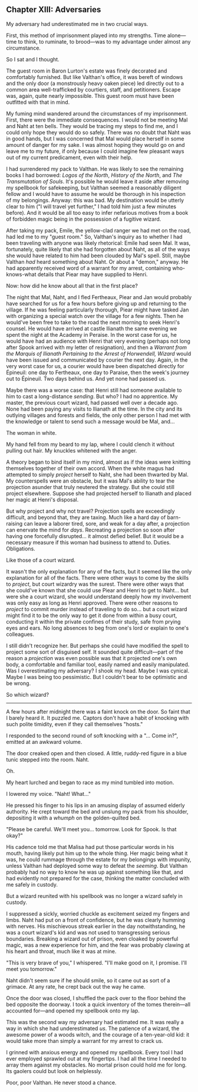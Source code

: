 Chapter XIII: Adversaries
-------------------------

My adversary had underestimated me in two crucial ways.

First, this method of imprisonment played into my strengths. Time alone—time to think, to ruminate, to brood—was to my advantage under almost any circumstance.

So I sat and I thought.

The guest room in Baron Lurton's estate was finely decorated and comfortably furnished. But like Valthan's office, it was bereft of windows and the only door (a monstrously heavy oaken piece) led directly out to a common area well-trafficked by courtiers, staff, and petitioners. Escape was, again, quite nearly impossible. This guest room must have been outfitted with that in mind.

My fuming mind wandered around the circumstances of my imprisonment. First, there were the immediate consequences. I would not be meeting Mal and Naht at ten bells. They would be tracing my steps to find me, and I could only hope they would do so safely. There was no doubt that Naht was in good hands, but I was concerned that Mal would place herself in some amount of danger for my sake. I was almost hoping they would go on and leave me to my future, if only because I could imagine few pleasant ways out of my current predicament, even with their help.

I had surrendered my pack to Valthan. He was likely to see the remaining books I had borrowed: _Logos of the North_, _History of the North_, and _The Transmutation of Souls_. It's possible he would leave it aside after removing my spellbook for safekeeping, but Valthan seemed a reasonably diligent fellow and I would have to assume he would be thorough in his inspection of my belongings. Anyway: this was bad. My destination would be utterly clear to him ("I will travel yet further," I had told him just a few minutes before). And it would be all too easy to infer nefarious motives from a book of forbidden magic being in the possession of a fugitive wizard.

After taking my pack, Emile, the yellow-clad ranger we had met on the road, had led me to my "guest room." So, Valthan's inquiry as to whether I had been traveling with anyone was likely rhetorical: Emile had seen Mal. It was, fortunately, quite likely that she had forgotten about Naht, as all of the ways she would have related to him had been clouded by Mal's spell. Still, maybe Valthan _had_ heard something about Naht. Or about a "demon," anyway. He had apparently received word of a warrant for my arrest, containing who-knows-what details that Piear may have supplied to Henri.

Now: how did he know about all that in the first place?

The night that Mal, Naht, and I fled Fertheaux, Piear and Jan would probably have searched for us for a few hours before giving up and returning to the village. If he was feeling particularly thorough, Piear might have tasked Jan with organizing a special watch over the village for a few nights. Then he would've been free to take to the road the next morning to seek Henri's counsel. He would have arrived at castle Ilianath the same evening we spent the night at the Academy in Peraise. In the worst case for us, he would have had an audience with Henri that very evening (perhaps not long after Spook arrived with my letter of resignation), and then a _Warrant from the Marquis of Ilianath Pertaining to the Arrest of Horwendell, Wizard_ would have been issued and communicated by courier the next day. Again, in the very worst case for us, a courier would have been dispatched directly for Épineuil: one day to Fertheaux, one day to Paraise, then the week's journey out to Épineuil. Two days behind us. And yet none had passed us.

Maybe there was a worse case: that Henri still had someone available to him to cast a long-distance _sending_. But who? I had no apprentice. My master, the previous court wizard, had passed well over a decade ago. None had been paying any visits to Ilianath at the time. In the city and its outlying villages and forests and fields, the only other person I had met with the knowledge or talent to send such a message would be Mal, and...

The woman in white.

My hand fell from my beard to my lap, where I could clench it without pulling out hair. My knuckles whitened with the anger.

A theory began to bind itself in my mind, almost as if the ideas were knitting themselves together of their own accord. When the white magus had attempted to simply _project_ herself to Naht, she had been thwarted by Mal. My counterspells were an obstacle, but it was Mal's ability to tear the projection asunder that truly neutered the strategy. But she could still project elsewhere. Suppose she had projected herself to Ilianath and placed her magic at Henri's disposal.

But why project and why not travel? Projection spells are exceedingly difficult, and beyond that, they are taxing. Much like a hard day of barn-raising can leave a laborer tired, sore, and weak for a day after, a projection can enervate the mind for _days_. Recreating a projection so soon after having one forcefully disrupted... it almost defied belief. But it would be a necessary measure if this woman had business to attend to. Duties. Obligations.

Like those of a court wizard.

It wasn't the only explanation for any of the facts, but it seemed like the only explanation for all of the facts. There were other ways to come by the skills to _project_, but court wizardry was the surest. There were other ways that she could've known that she could use Piear and Henri to get to Naht... but were she a court wizard, she would understand deeply how my involvement was only easy as long as Henri approved. There were other reasons to _project_ to commit murder instead of traveling to do so... but a court wizard might find it to be the only way to get it done from within a busy court, conducting it within the private confines of their study, safe from prying eyes and ears. No long absences to beg from one's lord or explain to one's colleagues.

I still didn't recognize her. But perhaps she could have modified the spell to project some sort of disguised self. It sounded quite difficult—part of the reason a _projection_ was even possible was that it projected one's own body, a comfortable and familiar tool, easily named and easily manipulated. Was I overestimating my adversary? I shook my head. Maybe I was cynical. Maybe I was being too pessimistic. But I couldn't bear to be optimistic and be wrong.

So which wizard?

---

A few hours after midnight there was a faint knock on the door. So faint that I barely heard it. It puzzled me. Captors don't have a habit of knocking with such polite timidity, even if they call themselves "hosts."

I responded to the second round of soft knocking with a "... Come in?", emitted at an awkward volume.

The door creaked open and then closed. A little, ruddy-red figure in a blue tunic stepped into the room. Naht.

Oh.

My heart lurched and began to race as my mind tumbled into motion.

I lowered my voice. "Naht! What..."

He pressed his finger to his lips in an amusing display of assumed elderly authority. He crept toward the bed and unslung my pack from his shoulder, depositing it with a *whumph* on the golden-quilted bed.

"Please be careful. We'll meet you... tomorrow. Look for Spook. Is that okay?"

His cadence told me that Malisa had put those particular words in his mouth, having likely put him up to the whole thing. Her magic being what it was, he could rummage through the estate for my belongings with impunity, unless Valthan had deployed some way to defeat the _seeming_. But Valthan probably had no way to know he was up against something like that, and had evidently not prepared for the case, thinking the matter concluded with me safely in custody.

But a wizard reunited with his spellbook was no longer a wizard safely in custody.

I suppressed a sickly, worried chuckle as excitement seized my fingers and limbs. Naht had put on a front of confidence, but he was clearly humming with nerves. His mischievous streak earlier in the day notwithstanding, he was a court wizard's kid and was not used to transgressing serious boundaries. Breaking a wizard out of prison, even cloaked by powerful magic, was a new experience for him, and the fear was probably clawing at his heart and throat, much like it was at mine.

"This is very brave of you," I whispered. "I'll make good on it, I promise. I'll meet you tomorrow."

Naht didn't seem sure if he should smile, so it came out as sort of a grimace. At any rate, he crept back out the way he came.

Once the door was closed, I shuffled the pack over to the floor behind the bed opposite the doorway. I took a quick inventory of the tomes therein—all accounted for—and opened my spellbook onto my lap.

This was the second way my adversary had estimated me. It was really a way in which she had underestimated _us_. The patience of a wizard, the awesome power of a woods witch, and the courage of a ten-year-old kid: it would take more than simply a warrant for my arrest to crack us.

I grinned with anxious energy and opened my spellbook. Every tool I had ever employed sprawled out at my fingertips. I had all the time I needed to array them against my obstacles. No mortal prison could hold me for long. Its gaolers could but look on helplessly.

Poor, poor Valthan. He never stood a chance.